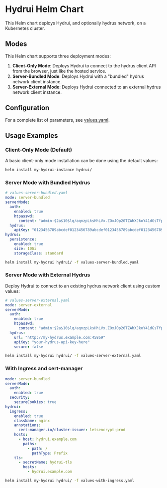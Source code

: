# Hydrui Helm Chart

This Helm chart deploys Hydrui, and optionally hydrus network, on a Kubernetes cluster.

## Modes

This Helm chart supports three deployment modes:

1. **Client-Only Mode**: Deploys Hydrui to connect to the hydrus client API from the browser, just like the hosted service.
2. **Server-Bundled Mode**: Deploys Hydrui with a "bundled" hydrus network client instance.
3. **Server-External Mode**: Deploys Hydrui connected to an external hydrus network client instance.

## Configuration

For a complete list of parameters, see [values.yaml](values.yaml).

## Usage Examples

### Client-Only Mode (Default)

A basic client-only mode installation can be done using the default values:

```bash
helm install my-hydrui-instance hydrui/
```

### Server Mode with Bundled Hydrus

```yaml
# values-server-bundled.yaml
mode: server-bundled
serverMode:
  auth:
    enabled: true
    htpasswd:
      content: "admin:$2a$10$lq/aqnzpLksHhLVx.ZOxJOp20TZAhXJkoY41dGsTfpHLDQp22iPsq"
  hydrus:
    apiKey: "0123456789abcdef0123456789abcdef0123456789abcdef0123456789abcdef"
hydrus:
  persistence:
    enabled: true
    size: 10Gi
    storageClass: standard
```

```bash
helm install my-hydrui hydrui/ -f values-server-bundled.yaml
```

### Server Mode with External Hydrus

Deploy Hydrui to connect to an existing hydrus network client using custom values:

```yaml
# values-server-external.yaml
mode: server-external
serverMode:
  auth:
    enabled: true
    htpasswd:
      content: "admin:$2a$10$lq/aqnzpLksHhLVx.ZOxJOp20TZAhXJkoY41dGsTfpHLDQp22iPsq"
  hydrus:
    url: "http://my-hydrus.example.com:45869"
    apiKey: "your-hydrus-api-key-here"
    secure: false
```

```bash
helm install my-hydrui hydrui/ -f values-server-external.yaml
```

### With Ingress and cert-manager

```yaml
mode: server-bundled
serverMode:
  auth:
    enabled: true
  security:
    secureCookies: true
hydrui:
  ingress:
    enabled: true
    className: nginx
    annotations:
      cert-manager.io/cluster-issuer: letsencrypt-prod
    hosts:
      - host: hydrui.example.com
        paths:
          - path: /
            pathType: Prefix
    tls:
      - secretName: hydrui-tls
        hosts:
          - hydrui.example.com
```

```bash
helm install my-hydrui hydrui/ -f values-with-ingress.yaml
```
